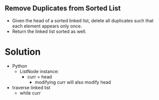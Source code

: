 ## Remove Duplicates from Sorted List
* Given the head of a sorted linked list, delete all duplicates such that each element appears only once. 
* Return the linked list sorted as well.
# Solution
* Python
  * ListNode instance:
    * curr = head
      * modifying curr will also modify head
* traverse linked list
  * while curr
